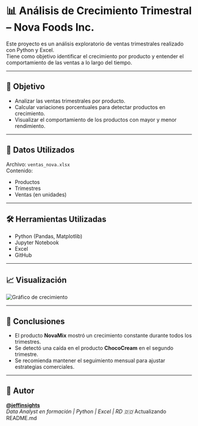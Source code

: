 # 📊 Análisis de Crecimiento Trimestral – Nova Foods Inc.

Este proyecto es un análisis exploratorio de ventas trimestrales realizado con Python y Excel.  
Tiene como objetivo identificar el crecimiento por producto y entender el comportamiento de las ventas a lo largo del tiempo.

---

## 🧠 Objetivo

- Analizar las ventas trimestrales por producto.
- Calcular variaciones porcentuales para detectar productos en crecimiento.
- Visualizar el comportamiento de los productos con mayor y menor rendimiento.

---

## 📁 Datos Utilizados

Archivo: `ventas_nova.xlsx`  
Contenido:
- Productos
- Trimestres
- Ventas (en unidades)

---

## 🛠️ Herramientas Utilizadas

- Python (Pandas, Matplotlib)
- Jupyter Notebook
- Excel
- GitHub

---

## 📈 Visualización

![Gráfico de crecimiento](grafico-crecimiento.png)

---

## 🧩 Conclusiones

- El producto **NovaMix** mostró un crecimiento constante durante todos los trimestres.
- Se detectó una caída en el producto **ChocoCream** en el segundo trimestre.
- Se recomienda mantener el seguimiento mensual para ajustar estrategias comerciales.

---

## 💼 Autor

**[@jeffinsights](https://github.com/jeffinsights)**  
*Data Analyst en formación | Python | Excel | RD 🇩🇴*
Actualizando README.md
